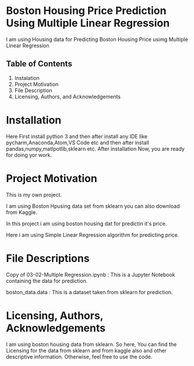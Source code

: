# Boston Housing Price Prediction Using Multiple Linear Regression
   I am using Housing data for Predicting Boston Housing Price usimg Multiple Linear Regression

## Table of Contents

1. Instalation
2. Project Motivation
3. File Description
4. Licensing, Authors, and Acknowledgements

# Installation

 Here First install python 3 and then after install any IDE like pycharm,Anaconda,Atom,VS Code etc and then after install                 pandas,numpy,matlpotlib,sklearn etc.
 After installation Now, you are ready for doing yor work.

 # Project Motivation

  This is my own  project.

  I am using Boston Hpusing data set from sklearn 
  you can also download from Kaggle.

  In this project i am using boston housing dat for predictin it's price.

  Here i am using Simple Linear Regression algorithm for predicting price.

# File Descriptions

 Copy of 03-02-Multiple Regression.ipynb : This is a Jupyter Notebook containing the data for prediction.

 boston_data.data : This is a dataset taken from sklearn for prediction.

# Licensing, Authors, Acknowledgements

I am using boston housing  data from sklearn. So here, You can find the Licensing for the data from sklearn and from kaggle also and other descriptive information. Otherwise, feel free to use the code.
